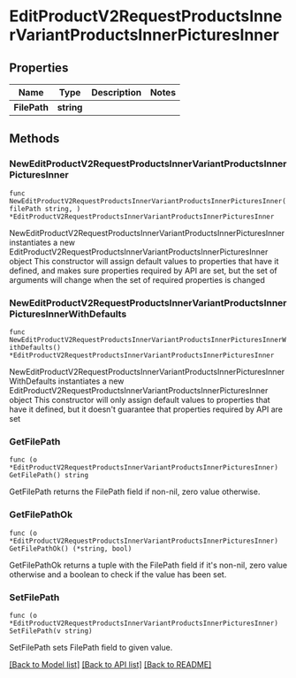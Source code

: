 # EditProductV2RequestProductsInnerVariantProductsInnerPicturesInner

## Properties

Name | Type | Description | Notes
------------ | ------------- | ------------- | -------------
**FilePath** | **string** |  | 

## Methods

### NewEditProductV2RequestProductsInnerVariantProductsInnerPicturesInner

`func NewEditProductV2RequestProductsInnerVariantProductsInnerPicturesInner(filePath string, ) *EditProductV2RequestProductsInnerVariantProductsInnerPicturesInner`

NewEditProductV2RequestProductsInnerVariantProductsInnerPicturesInner instantiates a new EditProductV2RequestProductsInnerVariantProductsInnerPicturesInner object
This constructor will assign default values to properties that have it defined,
and makes sure properties required by API are set, but the set of arguments
will change when the set of required properties is changed

### NewEditProductV2RequestProductsInnerVariantProductsInnerPicturesInnerWithDefaults

`func NewEditProductV2RequestProductsInnerVariantProductsInnerPicturesInnerWithDefaults() *EditProductV2RequestProductsInnerVariantProductsInnerPicturesInner`

NewEditProductV2RequestProductsInnerVariantProductsInnerPicturesInnerWithDefaults instantiates a new EditProductV2RequestProductsInnerVariantProductsInnerPicturesInner object
This constructor will only assign default values to properties that have it defined,
but it doesn't guarantee that properties required by API are set

### GetFilePath

`func (o *EditProductV2RequestProductsInnerVariantProductsInnerPicturesInner) GetFilePath() string`

GetFilePath returns the FilePath field if non-nil, zero value otherwise.

### GetFilePathOk

`func (o *EditProductV2RequestProductsInnerVariantProductsInnerPicturesInner) GetFilePathOk() (*string, bool)`

GetFilePathOk returns a tuple with the FilePath field if it's non-nil, zero value otherwise
and a boolean to check if the value has been set.

### SetFilePath

`func (o *EditProductV2RequestProductsInnerVariantProductsInnerPicturesInner) SetFilePath(v string)`

SetFilePath sets FilePath field to given value.



[[Back to Model list]](../README.md#documentation-for-models) [[Back to API list]](../README.md#documentation-for-api-endpoints) [[Back to README]](../README.md)


